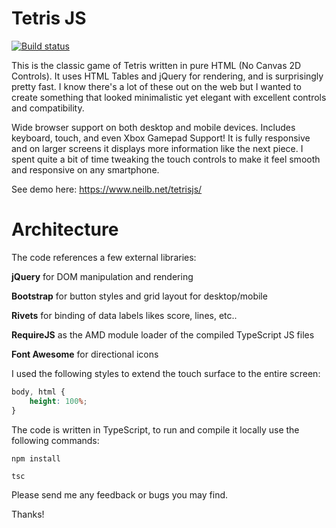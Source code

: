 # Tetris JS
[![Build status](https://neilb.visualstudio.com/Git%20Neil/_apis/build/status/Tetris%20JS%20CI)](https://neilb.visualstudio.com/Git%20Neil/_build/latest?definitionId=5)

This is the classic game of Tetris written in pure HTML (No Canvas 2D Controls). It uses HTML Tables and jQuery for rendering, and is surprisingly pretty fast. I know there's a lot of these out on the web but I wanted to create something that looked minimalistic yet elegant with excellent controls and compatibility.

Wide browser support on both desktop and mobile devices. Includes keyboard, touch, and even Xbox Gamepad Support! It is fully responsive and on larger screens it displays more information like the next piece. I spent quite a bit of time tweaking the touch controls to make it feel smooth and responsive on any smartphone.

See demo here: https://www.neilb.net/tetrisjs/

# Architecture

The code references a few external libraries:

**jQuery** for DOM manipulation and rendering

**Bootstrap** for button styles and grid layout for desktop/mobile

**Rivets** for binding of data labels likes score, lines, etc..

**RequireJS** as the AMD module loader of the compiled TypeScript JS files

**Font Awesome** for directional icons

I used the following styles to extend the touch surface to the entire screen:

```css
body, html {
    height: 100%;
}
```

The code is written in TypeScript, to run and compile it locally use the following commands:

`npm install`

`tsc`

Please send me any feedback or bugs you may find.

Thanks!